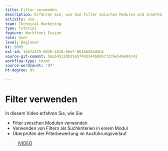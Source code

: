 ```yaml
---
title: Filter verwenden
description: Erfahren Sie, wie Sie Filter zwischen Modulen und innerhalb eines Moduls verwenden und den Ausführungsverlauf in [!DNL Adobe Workfront Fusion].
activity: use
team: Technical Marketing
type: Tutorial
feature: Workfront Fusion
role: User
level: Beginner
kt: 9005
exl-id: 1e47a475-0d20-4516-b6ef-86166263d3b5
source-git-commit: 58a545120b29a5f492344b89b77235e548e94241
workflow-type: tm+mt
source-wordcount: '47'
ht-degree: 0%

---
```


# Filter verwenden

In diesem Video erfahren Sie, wie Sie:

* Filter zwischen Modulen verwenden
* Verwenden von Filtern als Suchkriterien in einem Modul
* Überprüfen der Filterbewertung im Ausführungsverlauf

>[!VIDEO](https://video.tv.adobe.com/v/335265/?quality=12)
